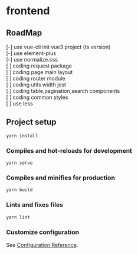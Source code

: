# frontend


## RoadMap  

[-] use vue-cli init vue3 project (ts version)  
[-] use element-plus  
[-] use normalize.css  
[ ] coding request package  
[ ] coding page main layout  
[ ] coding router module   
[ ] coding utils width jest  
[ ] coding table,pagination,search components  
[ ] coding common styles  
[ ] use less

## Project setup
```
yarn install
```

### Compiles and hot-reloads for development
```
yarn serve
```

### Compiles and minifies for production
```
yarn build
```

### Lints and fixes files
```
yarn lint
```

### Customize configuration
See [Configuration Reference](https://cli.vuejs.org/config/).

